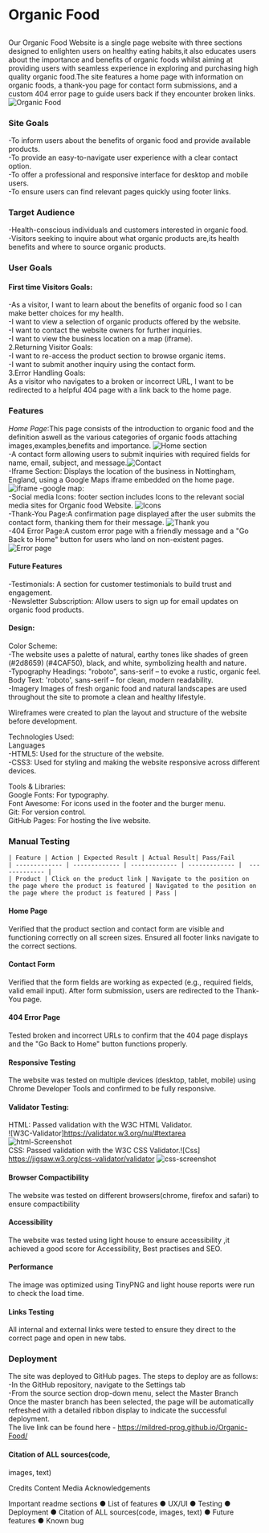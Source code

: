 # Organic Food

##
Our Organic Food Website is a single page website with three sections designed to enlighten users on healthy eating habits,it also educates users about the importance and benefits of organic foods whilst aiming at providing users with seamless experience in exploring and purchasing high quality organic food.The site features a home page with information on organic foods, a thank-you page for contact form submissions, and a custom 404 error page to guide users back if they encounter broken links.
![Organic Food](assets/images/page.png)

### Site Goals                                            
-To inform users about the benefits of organic food and provide available products.                                         
-To provide an easy-to-navigate user experience with a clear contact option.                                               
-To offer a professional and responsive interface for desktop and mobile users.                                                                                                              
-To ensure users can find relevant pages quickly using footer links.

### Target Audience                                        
-Health-conscious individuals and customers interested in organic food.                                                     
-Visitors seeking to inquire about what organic products are,its health benefits and where to source organic products.                                           

### User Goals

#### First time Visitors Goals:        
-As a visitor, I want to learn about the benefits of organic food so I can make better choices for my health.                                               
-I want to view a selection of organic products offered by the website.                                            
-I want to contact the website owners for further inquiries.      
-I want to view the business location on a map (iframe).                           
2.Returning Visitor Goals:                           
-I want to re-access the product section to browse organic items.                                       
-I want to submit another inquiry using the contact form.                                      
3.Error Handling Goals:                       
As a visitor who navigates to a broken or incorrect URL, I want to be redirected to a helpful 404 page with a link back to the home page.

### Features                                            
*Home Page*:This page consists of the introduction to organic food and the definition aswell as the various categories of organic foods attaching images,examples,benefits and importance.
 ![Home section](assets/images/home-page.png)                                                                                                                                                                                                      
-A contact form allowing users to submit inquiries with required fields for name, email, subject, and message.![Contact](assets/images/contact.png)                                                          
-Iframe Section: Displays the location of the business in Nottingham, England, using a Google Maps iframe embedded on the home page.  
![iframe](assets/images/goggle-map.png)
-google map:                                           
-Social media Icons: footer section includes Icons to the relevant social media sites for Organic food Website. ![Icons](assets/images/link-footer.png)                                                        
-Thank-You Page:A confirmation page displayed after the user submits the contact form, thanking them for their message. ![Thank you](assets/images/thank-you.png)                                                                   
-404 Error Page:A custom error page with a friendly message and a "Go Back to Home" button for users who land on non-existent pages.![Error page](assets/images/404.png)

#### Future Features                                  
-Testimonials: A section for customer testimonials to build trust and engagement.                                          
-Newsletter Subscription: Allow users to sign up for email updates on organic food products.                         


#### Design:
Color Scheme:     
-The website uses a palette of natural, earthy tones like shades of green (#2d8659) (#4CAF50), black, and white, symbolizing health and nature.   
-Typography
Headings: "roboto", sans-serif – to evoke a rustic, organic feel.
Body Text: 'roboto', sans-serif – for clean, modern readability.    
-Imagery
Images of fresh organic food and natural landscapes are used throughout the site to promote a clean and healthy lifestyle.

Wireframes were created to plan the layout and structure of the website before development.

Technologies Used:                                   
Languages                                           
-HTML5: Used for the structure of the website.       
-CSS3: Used for styling and making the website responsive across different devices.               

Tools & Libraries:   
Google Fonts: For typography.                    
Font Awesome: For icons used in the footer and the burger menu.   
Git: For version control.                   
GitHub Pages: For hosting the live website.
### Manual Testing
    | Feature | Action | Expected Result | Actual Result| Pass/Fail
    | ------------- | ------------- | ------------- | ------------- |  ------------- |
    | Product | Click on the product link | Navigate to the position on the page where the product is featured | Navigated to the position on the page where the product is featured | Pass |

#### Home Page

Verified that the product section and contact form are visible and functioning correctly on all screen sizes.
Ensured all footer links navigate to the correct sections.

#### Contact Form
Verified that the form fields are working as expected (e.g., required fields, valid email input).
After form submission, users are redirected to the Thank-You page.

#### 404 Error Page
Tested broken and incorrect URLs to confirm that the 404 page displays and the "Go Back to Home" button functions properly.                                          

#### Responsive Testing
The website was tested on multiple devices (desktop, tablet, mobile) using Chrome Developer Tools and confirmed to be fully responsive.          

#### Validator Testing:                                   
HTML: Passed validation with the W3C HTML Validator.                                         
 ![W3C-Validator]https://validator.w3.org/nu/#textarea    
![html-Screenshot](assets/images/html-validator.png)   
CSS: Passed validation with the W3C CSS Validator.![Css] https://jigsaw.w3.org/css-validator/validator                                           ![css-screenshot](assets/images/css.validator.png)   
#### Browser Compactibility
The website was tested on different browsers(chrome, firefox and safari) to ensure compactibility

#### Accessibility
The website was tested using light house to ensure accessibility ,it achieved a good score for Accessibility, Best practises and SEO. 

#### Performance
The image was optimized using TinyPNG and light house reports were run to check the load time.       
#### Links Testing
All internal and external links were tested to ensure they direct to the correct page and open in new tabs.

### Deployment
The site was deployed to GitHub pages.
 The steps to deploy are as follows:      
-In the GitHub repository, navigate to the Settings tab     
-From the source section drop-down menu, select the Master Branch      
Once the master branch has been selected, the page will be automatically refreshed with a detailed ribbon display to indicate the successful deployment.              
The live link can be found here - https://mildred-prog.github.io/Organic-Food/


#### Citation of ALL sources(code, 
images, text)


Credits
Content
Media
Acknowledgements



Important readme sections
● List of features
● UX/UI
● Testing
● Deployment
● Citation of ALL sources(code, 
images, text)
● Future features 
● Known bug